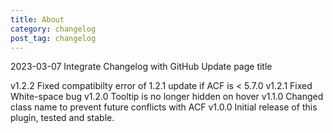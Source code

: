 ```yaml
---
title: About
category: changelog
post_tag: changelog
---
```

2023-03-07
Integrate Changelog with GitHub
Update page title

v1.2.2
Fixed compatibilty error of 1.2.1 update if ACF is < 5.7.0
v1.2.1
Fixed White-space bug
v1.2.0
Tooltip is no longer hidden on hover
v1.1.0
Changed class name to prevent future conflicts with ACF
v1.0.0
Initial release of this plugin, tested and stable.
